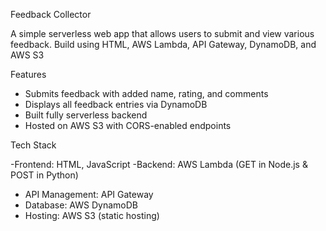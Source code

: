 Feedback Collector

A simple serverless web app that allows users to submit and view various feedback. Build using HTML, AWS Lambda, API Gateway, DynamoDB, and AWS S3

Features

- Submits feedback with added name, rating, and comments
- Displays all feedback entries via DynamoDB
- Built fully serverless backend
- Hosted on AWS S3 with CORS-enabled endpoints


Tech Stack

-Frontend: HTML, JavaScript
-Backend: AWS Lambda (GET in Node.js & POST in Python)
- API Management: API Gateway
- Database: AWS DynamoDB
- Hosting: AWS S3 (static hosting)